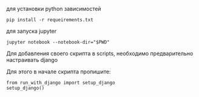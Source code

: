 для установки python зависимостей

    pip install -r requeirements.txt

для запуска jupyter

    jupyter notebook --notebook-dir="$PWD"


Для добавления своего скрипта в scripts,
необходимо предварительно настраивать django

Для этого в начале скрипта пропишите:

    from run_with_django import setup_django
    setup_django()
